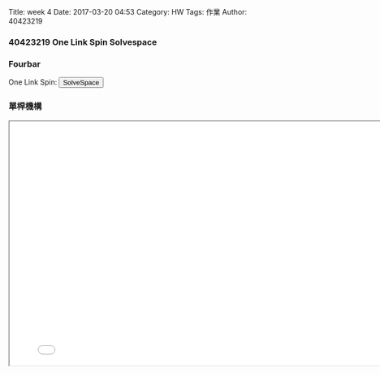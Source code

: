 Title: week 4
Date: 2017-03-20 04:53
Category: HW
Tags: 作業
Author: 40423219

<h3>
40423219
One Link Spin Solvespace
</h3>
<!-- PELICAN_END_SUMMARY -->

<h3>Fourbar</h3>

<p>One Link Spin: <button onClick="lity('https://vimeo.com/210533925')"><span class="glyphicon glyphicon-facetime-video"></span> SolveSpace</button> 
</p>

<h3>單桿機構</h3>
<iframe src="../data/solvespace/onelinkspin/onelinkspin.html'" width="800" height="480"></iframe>